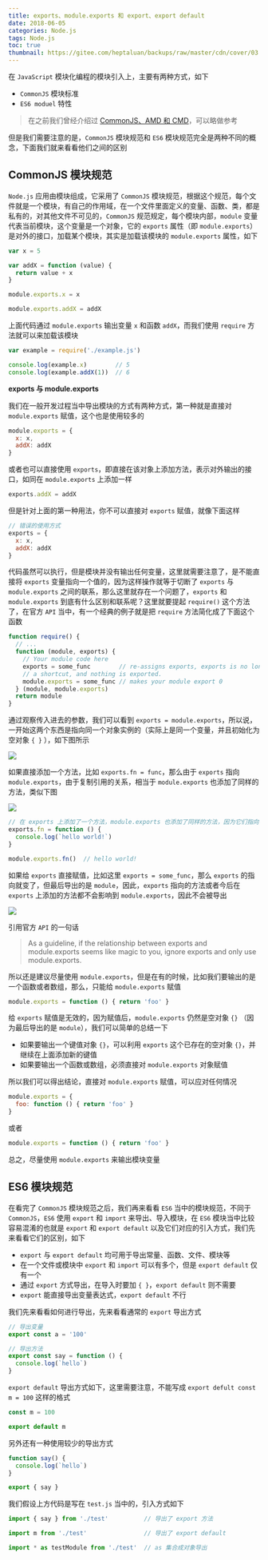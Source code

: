 ```yaml
---
title: exports、module.exports 和 export、export default
date: 2018-06-05
categories: Node.js
tags: Node.js
toc: true
thumbnail: https://gitee.com/heptaluan/backups/raw/master/cdn/cover/03.jpg
---
```


在 `JavaScript` 模块化编程的模块引入上，主要有两种方式，如下

* `CommonJS` 模块标准
* `ES6 moduel` 特性

> 在之前我们曾经介绍过 [CommonJS、AMD 和 CMD](https://heptaluan.github.io/2017/02/03/JavaScript/05/)，可以略做参考

但是我们需要注意的是，`CommonJS` 模块规范和 `ES6` 模块规范完全是两种不同的概念，下面我们就来看看他们之间的区别


<!--more-->


## CommonJS 模块规范

`Node.js` 应用由模块组成，它采用了 `CommonJS` 模块规范，根据这个规范，每个文件就是一个模块，有自己的作用域，在一个文件里面定义的变量、函数、类，都是私有的，对其他文件不可见的，`CommonJS` 规范规定，每个模块内部，`module` 变量代表当前模块，这个变量是一个对象，它的 `exports` 属性（即 `module.exports`）是对外的接口，加载某个模块，其实是加载该模块的 `module.exports` 属性，如下

```js
var x = 5

var addX = function (value) {
  return value + x
}

module.exports.x = x

module.exports.addX = addX
```

上面代码通过 `module.exports` 输出变量 `x` 和函数 `addX`，而我们使用 `require` 方法就可以来加载该模块

```js
var example = require('./example.js')

console.log(example.x)        // 5
console.log(example.addX(1))  // 6
```


**exports 与 module.exports**

我们在一般开发过程当中导出模块的方式有两种方式，第一种就是直接对 `module.exports` 赋值，这个也是使用较多的

```js
module.exports = {
  x: x,
  addX: addX
}
```

或者也可以直接使用 `exports`，即直接在该对象上添加方法，表示对外输出的接口，如同在 `module.exports` 上添加一样

```js
exports.addX = addX
```

但是针对上面的第一种用法，你不可以直接对 `exports` 赋值，就像下面这样

```js
// 错误的使用方式
exports = {
  x: x,
  addX: addX
}
```

代码虽然可以执行，但是模块并没有输出任何变量，这里就需要注意了，是不能直接将 `exports` 变量指向一个值的，因为这样操作就等于切断了 `exports` 与 `module.exports` 之间的联系，那么这里就存在一个问题了，`exports` 和 `module.exports` 到底有什么区别和联系呢？这里就要提起 `require()` 这个方法了，在官方 `API` 当中，有一个经典的例子就是把 `require` 方法简化成了下面这个函数

```js
function require() {
  // ...  
  function (module, exports) {
    // Your module code here  
    exports = some_func        // re-assigns exports, exports is no longer  
    // a shortcut, and nothing is exported.  
    module.exports = some_func // makes your module export 0  
  } (module, module.exports)
  return module
}  
```

通过观察传入进去的参数，我们可以看到 `exports = module.exports`，所以说，一开始这两个东西是指向同一个对象实例的（实际上是同一个变量，并且初始化为空对象 `{ }` ），如下图所示

![](https://gitee.com/heptaluan/backups/raw/master/cdn/node/01.png)

如果直接添加一个方法，比如 `exports.fn = func`，那么由于 `exports` 指向 `module.exports`，由于复制引用的关系，相当于 `module.exports` 也添加了同样的方法，类似下图

![](https://gitee.com/heptaluan/backups/raw/master/cdn/node/02.png)

```js
// 在 exports 上添加了一个方法，module.exports 也添加了同样的方法，因为它们指向了同样的对象实例  
exports.fn = function () { 
  console.log(`hello world!`)
}

module.exports.fn()  // hello world! 
```

如果给 `exports` 直接赋值，比如这里 `exports = some_func`，那么 `exports` 的指向就变了，但最后导出的是 `module`，因此，`exports` 指向的方法或者今后在 `exports` 上添加的方法都不会影响到 `module.exports`，因此不会被导出

![](https://gitee.com/heptaluan/backups/raw/master/cdn/node/03.png)

引用官方 `API` 的一句话

> As a guideline, if the relationship between exports and module.exports seems like magic to you, ignore exports and only use module.exports.

所以还是建议尽量使用 `module.exports`，但是在有的时候，比如我们要输出的是一个函数或者数组，那么，只能给 `module.exports` 赋值

```js
module.exports = function () { return 'foo' }
```

给 `exports` 赋值是无效的，因为赋值后，`module.exports` 仍然是空对象 `{}` （因为最后导出的是 `module`），我们可以简单的总结一下

* 如果要输出一个键值对象 `{}`，可以利用 `exports` 这个已存在的空对象 `{}`，并继续在上面添加新的键值
* 如果要输出一个函数或数组，必须直接对 `module.exports` 对象赋值

所以我们可以得出结论，直接对 `module.exports` 赋值，可以应对任何情况

```js
module.exports = {
  foo: function () { return 'foo' }
}
```

或者

```js
module.exports = function () { return 'foo' }
```

总之，尽量使用 `module.exports` 来输出模块变量




## ES6 模块规范

在看完了 `CommonJS` 模块规范之后，我们再来看看 `ES6` 当中的模块规范，不同于 `CommonJS`，`ES6` 使用 `export` 和 `import` 来导出、导入模块，在 `ES6` 模块当中比较容易混淆的也就是 `export` 和 `export default` 以及它们对应的引入方式，我们先来看看它们的区别，如下

* `export` 与 `export default` 均可用于导出常量、函数、文件、模块等
* 在一个文件或模块中 `export` 和 `import` 可以有多个，但是 `export default` 仅有一个
* 通过 `export` 方式导出，在导入时要加 `{ }`，`export default` 则不需要
* `export` 能直接导出变量表达式，`export default` 不行

我们先来看看如何进行导出，先来看看通常的 `export` 导出方式

```js
// 导出变量
export const a = '100'

// 导出方法
export const say = function () {
  console.log(`hello`)
}
```

`export default` 导出方式如下，这里需要注意，不能写成 `export defult const m = 100` 这样的格式

```js
const m = 100

export default m
```

另外还有一种使用较少的导出方式

```js
function say() {
  console.log(`hello`)
}

export { say }
```

我们假设上方代码是写在 `test.js` 当中的，引入方式如下

```js
import { say } from './test'          // 导出了 export 方法 

import m from './test'                // 导出了 export default 

import * as testModule from './test'  // as 集合成对象导出
```

